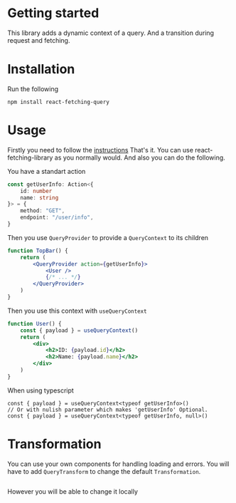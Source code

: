 # Getting started

This library adds a dynamic context of a query.
And a transition during request and fetching.

# Installation

Run the following

`npm install react-fetching-query`

# Usage

Firstly you need to follow the [instructions](https://marcin-piela.github.io/react-fetching-library/#/?id=usage)
That's it. You can use react-fetching-library as you normally would. And also you can do the following.

You have a standart action

```ts
const getUserInfo: Action<{
	id: number
	name: string
}> = {
	method: "GET",
	endpoint: "/user/info",
}
```

Then you use `QueryProvider` to provide a `QueryContext` to its children

```jsx
function TopBar() {
	return (
		<QueryProvider action={getUserInfo}>
			<User />
			{/* ... */}
		</QueryProvider>
	)
}
```

Then you use this context with `useQueryContext`

```jsx
function User() {
	const { payload } = useQueryContext()
	return (
		<div>
			<h2>ID: {payload.id}</h2>
			<h2>Name: {payload.name}</h2>
		</div>
	)
}
```

When using typescript

```tsx
const { payload } = useQueryContext<typeof getUserInfo>()
// Or with nulish parameter which makes 'getUserInfo' Optional.
const { payload } = useQueryContext<typeof getUserInfo, null>()
```

# Transformation

You can use your own components for handling loading and errors.
You will have to add `QueryTransform` to change the default `Transformation`.

```tsx

```

However you will be able to change it locally

```tsx

```

